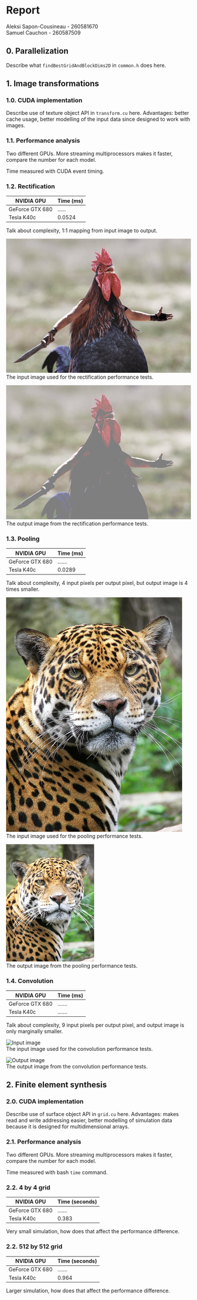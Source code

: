 # Report

Aleksi Sapon-Cousineau - 260581670  
Samuel Cauchon - 260587509

## 0. Parallelization

Describe what `findBestGridAndBlockDims2D` in `common.h` does here.

## 1. Image transformations

### 1.0. CUDA implementation

Describe use of texture object API in `transform.cu` here. Advantages: better cache usage, better modelling of the input data since designed to work with images.

### 1.1. Performance analysis

Two different GPUs. More streaming multiprocessors makes it faster, compare the number for each model.

Time measured with CUDA event timing.

### 1.2. Rectification

|NVIDIA GPU     |Time (ms)|
|---------------|---------|
|GeForce GTX 680|......   |
|Tesla K40c     |0.0524   |

Talk about complexity, 1:1 mapping from input image to output.

![Input image](Rooster.png)  
The input image used for the rectification performance tests.

![Output image](RoosterRectified.png)  
The output image from the rectification performance tests.

### 1.3. Pooling

|NVIDIA GPU     |Time (ms)|
|---------------|---------|
|GeForce GTX 680|.......  |
|Tesla K40c     |0.0289   |

Talk about complexity, 4 input pixels per output pixel, but output image is 4 times smaller.

![Input image](Jaguar.png)  
The input image used for the pooling performance tests.

![Output image](JaguarPooled.png)  
The output image from the pooling performance tests.

### 1.4. Convolution

|NVIDIA GPU     |Time (ms)     |
|---------------|--------------|
|GeForce GTX 680|.......       |
|Tesla K40c     |.......       |

Talk about complexity, 9 input pixels per output pixel, and output image is only marginally smaller.

![Input image](?.png)  
The input image used for the convolution performance tests.

![Output image](?Convolved.png)  
The output image from the convolution performance tests.

## 2. Finite element synthesis

### 2.0. CUDA implementation

Describe use of surface object API in `grid.cu` here. Advantages: makes read and write addressing easier, better modelling of simulation data because it is designed for multidimensional arrays.

### 2.1. Performance analysis

Two different GPUs. More streaming multiprocessors makes it faster, compare the number for each model.

Time measured with bash `time` command.

### 2.2. 4 by 4 grid

|NVIDIA GPU     |Time (seconds)|
|---------------|--------------|
|GeForce GTX 680|.......       |
|Tesla K40c     |0.383         |

Very small simulation, how does that affect the performance difference.

### 2.2. 512 by 512 grid

|NVIDIA GPU     |Time (seconds)|
|---------------|--------------|
|GeForce GTX 680|.......       |
|Tesla K40c     |0.964         |

Larger simulation, how does that affect the performance difference.
